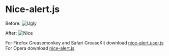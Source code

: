 Nice-alert.js
===============================

Before:
![Ugly](/NV/nice-alert.js/raw/master/ugly.png)

After:
![Nice](/NV/nice-alert.js/raw/master/nice.png)

For Firefox Greasemonkey and Safari GreaseKit download [nice-alert.user.js](/NV/nice-alert.js/raw/master/nice-alert.user.js) 
For Opera download [nice-alert.js](/NV/nice-alert.js/raw/master/nice-alert.js) 
